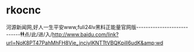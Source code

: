 # rkocnc
河源新闻网,好人一生平安www,fuli24lv黑料正能量官网版----------------------------🕴🕴点/此/进/入/http://www.baidu.com/link?url=NoK8PT47PahMhFH8Vie_jnciyIKNTTtVBQKpill6udK&amp;wd
